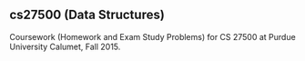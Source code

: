 ## cs27500 (Data Structures)

Coursework (Homework and Exam Study Problems) for CS 27500 at Purdue University Calumet, Fall 2015.
